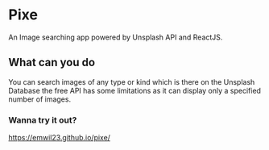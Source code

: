 # Pixe
An Image searching app powered by Unsplash API and ReactJS.

## What can you do 
You can search images of any type or kind which is there on the Unsplash Database the free API has some limitations
as it can display only a specified number of images.

### Wanna try it out?
https://emwil23.github.io/pixe/
